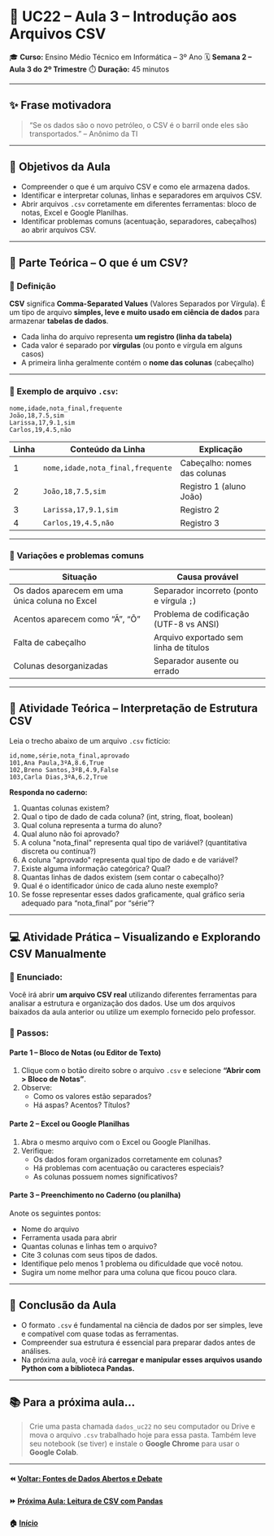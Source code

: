 # 📘 UC22 – Aula 3 – Introdução aos Arquivos CSV

🎓 **Curso:** Ensino Médio Técnico em Informática – 3º Ano
 🗓️ **Semana 2 – Aula 3 do 2º Trimestre**
 ⏱️ **Duração:** 45 minutos

------

## ✨ Frase motivadora

> “Se os dados são o novo petróleo, o CSV é o barril onde eles são transportados.” – Anônimo da TI

------

## 🎯 Objetivos da Aula

- Compreender o que é um arquivo CSV e como ele armazena dados.
- Identificar e interpretar colunas, linhas e separadores em arquivos CSV.
- Abrir arquivos `.csv` corretamente em diferentes ferramentas: bloco de notas, Excel e Google Planilhas.
- Identificar problemas comuns (acentuação, separadores, cabeçalhos) ao abrir arquivos CSV.

------

## 🧠 Parte Teórica – O que é um CSV?

### 📌 Definição

**CSV** significa **Comma-Separated Values** (Valores Separados por Vírgula). É um tipo de arquivo **simples, leve e muito usado em ciência de dados** para armazenar **tabelas de dados**.

- Cada linha do arquivo representa **um registro (linha da tabela)**
- Cada valor é separado por **vírgulas** (ou ponto e vírgula em alguns casos)
- A primeira linha geralmente contém o **nome das colunas** (cabeçalho)

------

### 🧩 Exemplo de arquivo `.csv`:

```csv
nome,idade,nota_final,frequente
João,18,7.5,sim
Larissa,17,9.1,sim
Carlos,19,4.5,não
```

| Linha | Conteúdo da Linha                 | Explicação                   |
| ----- | --------------------------------- | ---------------------------- |
| 1     | `nome,idade,nota_final,frequente` | Cabeçalho: nomes das colunas |
| 2     | `João,18,7.5,sim`                 | Registro 1 (aluno João)      |
| 3     | `Larissa,17,9.1,sim`              | Registro 2                   |
| 4     | `Carlos,19,4.5,não`               | Registro 3                   |

------

### 📌 Variações e problemas comuns

| Situação                                       | Causa provável                            |
| ---------------------------------------------- | ----------------------------------------- |
| Os dados aparecem em uma única coluna no Excel | Separador incorreto (ponto e vírgula `;`) |
| Acentos aparecem como “Ã”, “Õ”                 | Problema de codificação (UTF-8 vs ANSI)   |
| Falta de cabeçalho                             | Arquivo exportado sem linha de títulos    |
| Colunas desorganizadas                         | Separador ausente ou errado               |

------

## 💬 Atividade Teórica – Interpretação de Estrutura CSV

Leia o trecho abaixo de um arquivo `.csv` fictício:

```csv
id,nome,série,nota_final,aprovado
101,Ana Paula,3ºA,8.6,True
102,Breno Santos,3ºB,4.9,False
103,Carla Dias,3ºA,6.2,True
```

**Responda no caderno:**

1. Quantas colunas existem?
2. Qual o tipo de dado de cada coluna? (int, string, float, boolean)
3. Qual coluna representa a turma do aluno?
4. Qual aluno não foi aprovado?
5. A coluna "nota_final" representa qual tipo de variável? (quantitativa discreta ou contínua?)
6. A coluna "aprovado" representa qual tipo de dado e de variável?
7. Existe alguma informação categórica? Qual?
8. Quantas linhas de dados existem (sem contar o cabeçalho)?
9. Qual é o identificador único de cada aluno neste exemplo?
10. Se fosse representar esses dados graficamente, qual gráfico seria adequado para “nota_final” por “série”?

------

## 💻 Atividade Prática – Visualizando e Explorando CSV Manualmente

### 📝 Enunciado:

Você irá abrir **um arquivo CSV real** utilizando diferentes ferramentas para analisar a estrutura e organização dos dados. Use um dos arquivos baixados da aula anterior ou utilize um exemplo fornecido pelo professor.

### 🧩 Passos:

#### Parte 1 – Bloco de Notas (ou Editor de Texto)

1. Clique com o botão direito sobre o arquivo `.csv` e selecione **“Abrir com > Bloco de Notas”**.
2. Observe:
   - Como os valores estão separados?
   - Há aspas? Acentos? Títulos?

#### Parte 2 – Excel ou Google Planilhas

1. Abra o mesmo arquivo com o Excel ou Google Planilhas.
2. Verifique:
   - Os dados foram organizados corretamente em colunas?
   - Há problemas com acentuação ou caracteres especiais?
   - As colunas possuem nomes significativos?

#### Parte 3 – Preenchimento no Caderno (ou planilha)

Anote os seguintes pontos:

- Nome do arquivo
- Ferramenta usada para abrir
- Quantas colunas e linhas tem o arquivo?
- Cite 3 colunas com seus tipos de dados.
- Identifique pelo menos 1 problema ou dificuldade que você notou.
- Sugira um nome melhor para uma coluna que ficou pouco clara.

------

## 📎 Conclusão da Aula

- O formato `.csv` é fundamental na ciência de dados por ser simples, leve e compatível com quase todas as ferramentas.
- Compreender sua estrutura é essencial para preparar dados antes de análises.
- Na próxima aula, você irá **carregar e manipular esses arquivos usando Python com a biblioteca Pandas.**

------

## 📚 Para a próxima aula...

> Crie uma pasta chamada `dados_uc22` no seu computador ou Drive e mova o arquivo `.csv` trabalhado hoje para essa pasta.
>  Também leve seu notebook (se tiver) e instale o **Google Chrome** para usar o **Google Colab**.

------

#### ⏪ [Voltar: Fontes de Dados Abertos e Debate](aula02.md)  
#### ⏩ [Próxima Aula: Leitura de CSV com Pandas](aula04.md)
#### 🏠 [Início](../README.md)
